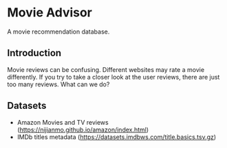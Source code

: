 # Movie Advisor

A movie recommendation database.

## Introduction

Movie reviews can be confusing. Different websites may rate a movie differently. If you try to take a closer look at the user reviews, there are just too many reviews. What can we do?

## Datasets

- Amazon Movies and TV reviews (https://nijianmo.github.io/amazon/index.html)
- IMDb titles metadata (https://datasets.imdbws.com/title.basics.tsv.gz)